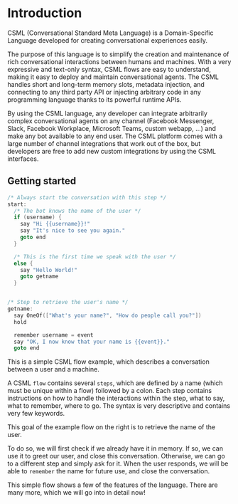 # Introduction

CSML \(Conversational Standard Meta Language\) is a Domain-Specific Language developed for creating conversational experiences easily.

The purpose of this language is to simplify the creation and maintenance of rich conversational interactions between humans and machines. With a very expressive and text-only syntax, CSML flows are easy to understand, making it easy to deploy and maintain conversational agents. The CSML handles short and long-term memory slots, metadata injection, and connecting to any third party API or injecting arbitrary code in any programming language thanks to its powerful runtime APIs.

By using the CSML language, any developer can integrate arbitrarily complex conversational agents on any channel \(Facebook Messenger, Slack, Facebook Workplace, Microsoft Teams, custom webapp, ...\) and make any bot available to any end user. The CSML platform comes with a large number of channel integrations that work out of the box, but developers are free to add new custom integrations by using the CSML interfaces.

## Getting started

```cpp
/* Always start the conversation with this step */
start:
  /* The bot knows the name of the user */
  if (username) {
    say "Hi {{username}}!"
    say "It's nice to see you again."
    goto end
  }

  /* This is the first time we speak with the user */
  else {
    say "Hello World!"
    goto getname
  }


/* Step to retrieve the user's name */
getname:
  say OneOf(["What's your name?", "How do people call you?"])
  hold

  remember username = event
  say "OK, I now know that your name is {{event}}."
  goto end
```

This is a simple CSML flow example, which describes a conversation between a user and a machine.

A CSML `flow` contains several `steps`, which are defined by a name \(which must be unique within a flow\) followed by a colon. Each step contains instructions on how to handle the interactions within the step, what to say, what to remember, where to go. The syntax is very descriptive and contains very few keywords.

This goal of the example flow on the right is to retrieve the name of the user.

To do so, we will first check if we already have it in memory. If so, we can use it to greet our user, and close this conversation. Otherwise, we can go to a different step and simply ask for it. When the user responds, we will be able to `remember` the name for future use, and close the conversation.

This simple flow shows a few of the features of the language. There are many more, which we will go into in detail now!

